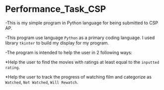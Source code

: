 # Performance_Task_CSP
-This is my simple program in Python language for being submitted to CSP AP.

-This program use language `Python` as a primary coding language. I used library `tkinter` to build my display for my program.

-The program is intended to help the user in 2 following ways:

*Help the user to find the movies with ratings at least equal to the `inputted rating`.

*Help the user to track the progress of watching film and categorize as `Watched`, `Not Watched`, `Will Rewatch`.
